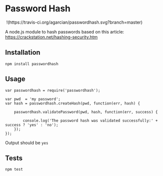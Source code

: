 Password Hash
=========

<img src=""/>
!(https://travis-ci.org/agarcian/passwordhash.svg?branch=master)



A node.js module to hash passwords based on this article: https://crackstation.net/hashing-security.htm

## Installation

  `npm install passwordhash`

## Usage

    
    var passwordhash = require('passwordhash');
    
    var pwd  = 'my password';
    var hash = passwordhash.createHash(pwd, function(err, hash) {
        
        passwordhash.validatePassword(pwd, hash, function(err, success) {
            
            console.log('The password hash was validated successfully:' + success ? 'yes' : 'no');
        });
    });
  
  Output should be `yes`

## Tests

  `npm test`

